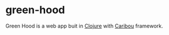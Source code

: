 green-hood
==========

Green Hood is a web app buit in [Clojure](http://clojure.org) with [Caribou](http://let-caribou.in/) framework.
